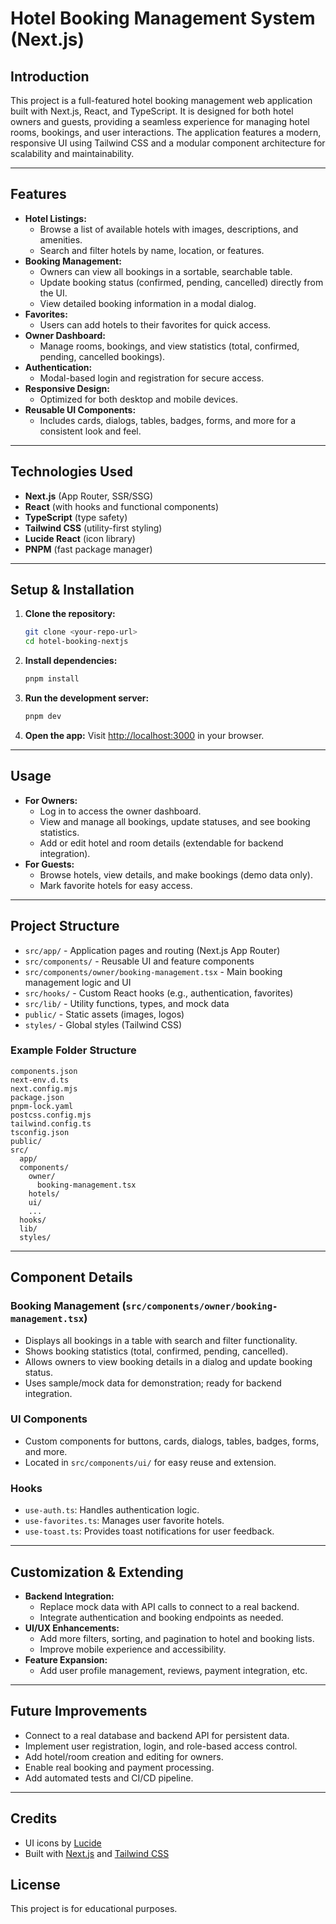 # Hotel Booking Management System (Next.js)

## Introduction
This project is a full-featured hotel booking management web application built with Next.js, React, and TypeScript. It is designed for both hotel owners and guests, providing a seamless experience for managing hotel rooms, bookings, and user interactions. The application features a modern, responsive UI using Tailwind CSS and a modular component architecture for scalability and maintainability.

---

## Features

- **Hotel Listings:**
  - Browse a list of available hotels with images, descriptions, and amenities.
  - Search and filter hotels by name, location, or features.
- **Booking Management:**
  - Owners can view all bookings in a sortable, searchable table.
  - Update booking status (confirmed, pending, cancelled) directly from the UI.
  - View detailed booking information in a modal dialog.
- **Favorites:**
  - Users can add hotels to their favorites for quick access.
- **Owner Dashboard:**
  - Manage rooms, bookings, and view statistics (total, confirmed, pending, cancelled bookings).
- **Authentication:**
  - Modal-based login and registration for secure access.
- **Responsive Design:**
  - Optimized for both desktop and mobile devices.
- **Reusable UI Components:**
  - Includes cards, dialogs, tables, badges, forms, and more for a consistent look and feel.

---

## Technologies Used

- **Next.js** (App Router, SSR/SSG)
- **React** (with hooks and functional components)
- **TypeScript** (type safety)
- **Tailwind CSS** (utility-first styling)
- **Lucide React** (icon library)
- **PNPM** (fast package manager)

---

## Setup & Installation

1. **Clone the repository:**
   ```sh
   git clone <your-repo-url>
   cd hotel-booking-nextjs
   ```
2. **Install dependencies:**
   ```sh
   pnpm install
   ```
3. **Run the development server:**
   ```sh
   pnpm dev
   ```
4. **Open the app:**
   Visit [http://localhost:3000](http://localhost:3000) in your browser.

---

## Usage

- **For Owners:**
  - Log in to access the owner dashboard.
  - View and manage all bookings, update statuses, and see booking statistics.
  - Add or edit hotel and room details (extendable for backend integration).
- **For Guests:**
  - Browse hotels, view details, and make bookings (demo data only).
  - Mark favorite hotels for easy access.

---

## Project Structure

- `src/app/` - Application pages and routing (Next.js App Router)
- `src/components/` - Reusable UI and feature components
- `src/components/owner/booking-management.tsx` - Main booking management logic and UI
- `src/hooks/` - Custom React hooks (e.g., authentication, favorites)
- `src/lib/` - Utility functions, types, and mock data
- `public/` - Static assets (images, logos)
- `styles/` - Global styles (Tailwind CSS)

### Example Folder Structure
```
components.json
next-env.d.ts
next.config.mjs
package.json
pnpm-lock.yaml
postcss.config.mjs
tailwind.config.ts
tsconfig.json
public/
src/
  app/
  components/
    owner/
      booking-management.tsx
    hotels/
    ui/
    ...
  hooks/
  lib/
  styles/
```

---

## Component Details

### Booking Management (`src/components/owner/booking-management.tsx`)
- Displays all bookings in a table with search and filter functionality.
- Shows booking statistics (total, confirmed, pending, cancelled).
- Allows owners to view booking details in a dialog and update booking status.
- Uses sample/mock data for demonstration; ready for backend integration.

### UI Components
- Custom components for buttons, cards, dialogs, tables, badges, forms, and more.
- Located in `src/components/ui/` for easy reuse and extension.

### Hooks
- `use-auth.ts`: Handles authentication logic.
- `use-favorites.ts`: Manages user favorite hotels.
- `use-toast.ts`: Provides toast notifications for user feedback.

---

## Customization & Extending

- **Backend Integration:**
  - Replace mock data with API calls to connect to a real backend.
  - Integrate authentication and booking endpoints as needed.
- **UI/UX Enhancements:**
  - Add more filters, sorting, and pagination to hotel and booking lists.
  - Improve mobile experience and accessibility.
- **Feature Expansion:**
  - Add user profile management, reviews, payment integration, etc.

---

## Future Improvements

- Connect to a real database and backend API for persistent data.
- Implement user registration, login, and role-based access control.
- Add hotel/room creation and editing for owners.
- Enable real booking and payment processing.
- Add automated tests and CI/CD pipeline.

---

## Credits
- UI icons by [Lucide](https://lucide.dev/)
- Built with [Next.js](https://nextjs.org/) and [Tailwind CSS](https://tailwindcss.com/)

## License
This project is for educational purposes.
